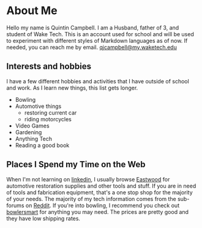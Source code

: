 # About Me

Hello my name is Quintin Campbell. I am a Husband, father of 3, and student of Wake Tech. This is an account used for school and will be used to experiment with different styles of Markdown languages as of now. If needed, you can reach me by email. qjcampbell@my.waketech.edu

## Interests and hobbies

I have a few different  hobbies and activities that I have outside of school and work. As I learn new things, this list gets longer.
* Bowling
* Automotive things
	* restoring current car
	* riding motorcycles
* Video Games
* Gardening
* Anything Tech
* Reading a good book

## Places I Spend my Time on the Web

When I'm not learning on [linkedin](www.linkedin.com/learning), I usually browse [Eastwood](www.eastwood.com) for automotive restoration supplies and other tools and stuff. If you are in need of tools and fabrication equipment, that's a one stop shop for the majority of your needs. The majority of my tech information comes from the sub-forums on [Reddit](www.reddit.com). If you're into bowling, I recommend you check out [bowlersmart](www.bowlersmart.com) for anything you may need. The prices are pretty good and they have low shipping rates.



